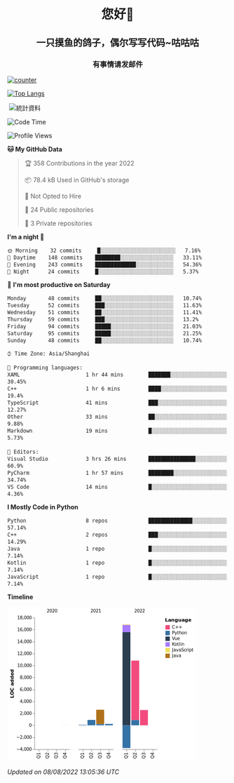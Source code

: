 

<!--
**kitUIN/kitUIN** is a ✨ _special_ ✨ repository because its `README.md` (this file) appears on your GitHub profile.

Here are some ideas to get you started:

- 🔭 I’m currently working on ...
- 🌱 I’m currently learning ...
- 👯 I’m looking to collaborate on ...
- 🤔 I’m looking for help with ...
- 💬 Ask me about ...
- 📫 How to reach me: ...
- 😄 Pronouns: ...
- ⚡ Fun fact: ...
-->
<h1 align="center">您好👋</h1>
<h2 align="center">一只摸鱼的鸽子，偶尔写写代码~咕咕咕</h2>
<h3 align="center">有事情请发邮件</h3>

[![counter](https://count.getloli.com/get/@KitUIN?theme=rule34)](https://count.getloli.com/)

[![Top Langs](https://github-readme-stats.vercel.app/api/top-langs/?username=kitUIN&show_icons=true&theme=gruvbox&locale=cn&layout=compact)](https://github.com/anuraghazra/github-readme-stats)

<p>&nbsp;<img align="center" src="https://github-readme-stats.vercel.app/api?username=kitUIN&show_icons=true&theme=gruvbox&locale=cn" alt="統計資料" /></p>


<!--START_SECTION:waka-->
![Code Time](http://img.shields.io/badge/Code%20Time-625%20hrs%2010%20mins-blue)

![Profile Views](http://img.shields.io/badge/Profile%20Views-2-blue)

**🐱 My GitHub Data** 

> 🏆 358 Contributions in the year 2022
 > 
> 📦 78.4 kB Used in GitHub's storage 
 > 
> 🚫 Not Opted to Hire
 > 
> 📜 24 Public repositories 
 > 
> 🔑 3 Private repositories  
 > 
**I'm a night 🦉** 

```text
🌞 Morning    32 commits     █░░░░░░░░░░░░░░░░░░░░░░░░   7.16% 
🌆 Daytime    148 commits    ████████░░░░░░░░░░░░░░░░░   33.11% 
🌃 Evening    243 commits    █████████████░░░░░░░░░░░░   54.36% 
🌙 Night      24 commits     █░░░░░░░░░░░░░░░░░░░░░░░░   5.37%

```
📅 **I'm most productive on Saturday** 

```text
Monday       48 commits     ██░░░░░░░░░░░░░░░░░░░░░░░   10.74% 
Tuesday      52 commits     ███░░░░░░░░░░░░░░░░░░░░░░   11.63% 
Wednesday    51 commits     ██░░░░░░░░░░░░░░░░░░░░░░░   11.41% 
Thursday     59 commits     ███░░░░░░░░░░░░░░░░░░░░░░   13.2% 
Friday       94 commits     █████░░░░░░░░░░░░░░░░░░░░   21.03% 
Saturday     95 commits     █████░░░░░░░░░░░░░░░░░░░░   21.25% 
Sunday       48 commits     ██░░░░░░░░░░░░░░░░░░░░░░░   10.74%

```


```text
⌚︎ Time Zone: Asia/Shanghai

💬 Programming languages: 
XAML                     1 hr 44 mins        ███████░░░░░░░░░░░░░░░░░░   30.45% 
C++                      1 hr 6 mins         ████░░░░░░░░░░░░░░░░░░░░░   19.4% 
TypeScript               41 mins             ███░░░░░░░░░░░░░░░░░░░░░░   12.27% 
Other                    33 mins             ██░░░░░░░░░░░░░░░░░░░░░░░   9.88% 
Markdown                 19 mins             █░░░░░░░░░░░░░░░░░░░░░░░░   5.73%

📝 Editors: 
Visual Studio            3 hrs 26 mins       ███████████████░░░░░░░░░░   60.9% 
PyCharm                  1 hr 57 mins        ████████░░░░░░░░░░░░░░░░░   34.74% 
VS Code                  14 mins             █░░░░░░░░░░░░░░░░░░░░░░░░   4.36%

```

**I Mostly Code in Python** 

```text
Python                   8 repos             ██████████████░░░░░░░░░░░   57.14% 
C++                      2 repos             ███░░░░░░░░░░░░░░░░░░░░░░   14.29% 
Java                     1 repo              █░░░░░░░░░░░░░░░░░░░░░░░░   7.14% 
Kotlin                   1 repo              █░░░░░░░░░░░░░░░░░░░░░░░░   7.14% 
JavaScript               1 repo              █░░░░░░░░░░░░░░░░░░░░░░░░   7.14%

```


**Timeline**

![Chart not found](https://raw.githubusercontent.com/kitUIN/kitUIN/main/charts/bar_graph.png) 


 *Updated on 08/08/2022 13:05:36 UTC*
<!--END_SECTION:waka-->
